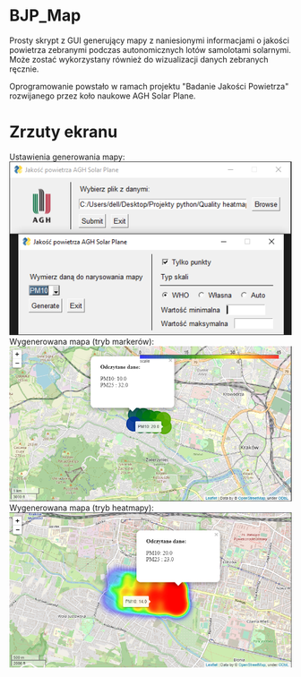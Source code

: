 # BJP_Map

Prosty skrypt z GUI generujący mapy z naniesionymi informacjami o jakości powietrza zebranymi podczas autonomicznych lotów samolotami solarnymi.
Może zostać wykorzystany również do wizualizacji danych zebranych ręcznie.

Oprogramowanie powstało w ramach projektu "Badanie Jakości Powietrza" rozwijanego przez koło naukowe AGH Solar Plane.

# Zrzuty ekranu
Ustawienia generowania mapy:
![alt text](https://raw.githubusercontent.com/wojtek3/BJP_Map/main/Screenshots/GUI.PNG)
Wygenerowana mapa (tryb markerów):
![alt text](https://raw.githubusercontent.com/wojtek3/BJP_Map/main/Screenshots/Map.PNG)
Wygenerowana mapa (tryb heatmapy):
![alt text](https://raw.githubusercontent.com/wojtek3/BJP_Map/main/Screenshots/HeatMap.PNG)
